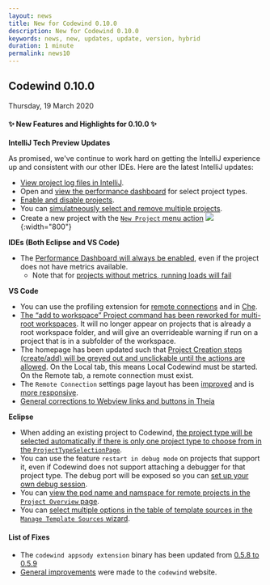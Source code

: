 ```yaml
---
layout: news
title: New for Codewind 0.10.0
description: New for Codewind 0.10.0
keywords: news, new, updates, update, version, hybrid
duration: 1 minute
permalink: news10
---
```


## Codewind 0.10.0
Thursday, 19 March 2020

#### ✨ New Features and Highlights for 0.10.0 ✨
**IntelliJ Tech Preview Updates**

As promised, we've continue to work hard on getting the IntelliJ experience up and consistent with our other IDEs. Here are the latest IntelliJ updates:

- [View project log files in IntelliJ](https://github.com/eclipse/codewind/issues/989).
- Open and [view the performance dashboard](https://github.com/eclipse/codewind/issues/2038) for select project types.
- [Enable and disable projects](https://github.com/eclipse/codewind/issues/987).
- You can [simulatneously select and remove multiple projects](https://github.com/eclipse/codewind/issues/2225).
- Create a new project with the [`New Project` menu action](https://github.com/eclipse/codewind-intellij/pull/64)
![](images/imagesfornews/newprojintellij.gif){:width="800"}

**IDEs (Both Eclipse and VS Code)**
- The [Performance Dashboard will always be enabled](https://github.com/eclipse/codewind/issues/2299), even if the project does not have metrics available. 
    - Note that for [projects without metrics, running loads will fail](https://github.com/eclipse/codewind/issues/2384)

**VS Code**
- You can use the profiling extension for [remote connections](https://github.com/eclipse/codewind/pull/2123) and in [Che](https://github.com/eclipse/codewind-vscode/pull/457).
- [The “add to workspace” Project command has been reworked for multi-root workspaces](https://github.com/eclipse/codewind-vscode/pull/484). It will no longer appear on projects that is already a root workspace folder, and will give an overrideable warning if run on a project that is in a subfolder of the workspace.
- The homepage has been updated such that [Project Creation steps (create/add) will be greyed out and unclickable until the actions are allowed](https://github.com/eclipse/codewind/issues/2255). On the Local tab, this means Local Codewind must be started. On the Remote tab, a remote connection must exist.
- The `Remote Connection` settings page layout has been [improved](https://github.com/eclipse/codewind-vscode/pull/476) and is [more responsive](https://github.com/eclipse/codewind/issues/2279).
- [General corrections to Webview links and buttons in Theia](https://github.com/eclipse/codewind-vscode/pull/473)

**Eclipse**
- When adding an existing project to Codewind, [the project type will be selected automatically if there is only one project type to choose from in the `ProjectTypeSelectionPage`](https://github.com/eclipse/codewind-eclipse/issues/319).
- You can use the feature `restart in debug mode` on projects that support it, even if Codewind does not support attaching a debugger for that project type. The debug port will be exposed so you can [set up your own debug session](https://github.com/eclipse/codewind/issues/1252).
- You can [view the pod name and namspace for remote projects in the `Project Overview` page](https://github.com/eclipse/codewind/issues/1525).
- You can [select multiple options in the table of template sources in the `Manage Template Sources` wizard](https://github.com/eclipse/codewind/issues/2353).


#### List of Fixes
- The `codewind appsody extension` binary has been updated from [0.5.8 to 0.5.9](https://github.com/eclipse/codewind-appsody-extension/pull/91)
- [General improvements](https://github.com/eclipse/codewind-docs/pull/462) were made to the `codewind` website.
